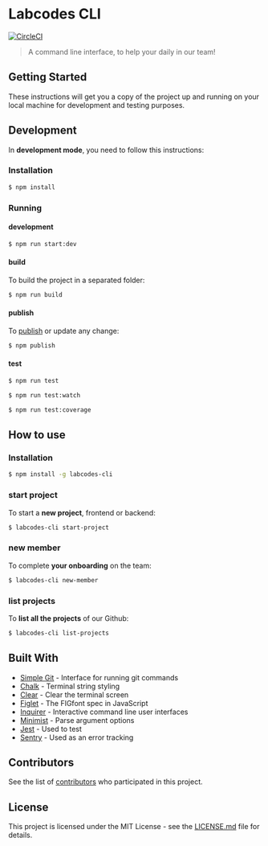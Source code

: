 # Labcodes CLI

[![CircleCI](https://circleci.com/gh/labcodes/knowledge-cli/tree/master.svg?style=svg&circle-token=d06228bbf3f4f920216316bc2d667686163d15bf)](https://circleci.com/gh/labcodes/knowledge-cli/tree/master)

> A command line interface, to help your daily in our team!

## Getting Started

These instructions will get you a copy of the project up and running on your local machine for development and testing purposes.

## Development

In **development mode**, you need to follow this instructions:

### Installation

```sh
$ npm install
```

### Running

#### development

```sh
$ npm run start:dev
```

#### build

To build the project in a separated folder:

```sh
$ npm run build
```

#### publish

To [publish](https://docs.npmjs.com/getting-started/publishing-npm-packages) or update any change:

```sh
$ npm publish
```

#### test

```sh
$ npm run test
```

```sh
$ npm run test:watch
```

```sh
$ npm run test:coverage
```

## How to use

### Installation

```sh
$ npm install -g labcodes-cli
```

### start project

To start a **new project**, frontend or backend:

```sh
$ labcodes-cli start-project
```

### new member

To complete **your onboarding** on the team:

```sh
$ labcodes-cli new-member
```

### list projects

To **list all the projects** of our Github:

```sh
$ labcodes-cli list-projects
```

## Built With

* [Simple Git](https://www.npmjs.com/package/simple-git) - Interface for running git commands
* [Chalk](https://www.npmjs.com/package/chalk) - Terminal string styling
* [Clear](https://www.npmjs.com/package/clear) - Clear the terminal screen
* [Figlet](https://www.npmjs.com/package/figlet) - The FIGfont spec in JavaScript
* [Inquirer](https://www.npmjs.com/package/inquirer) - Interactive command line user interfaces
* [Minimist](https://www.npmjs.com/package/minimist) - Parse argument options
* [Jest](https://facebook.github.io/jest) - Used to test
* [Sentry](https://docs.sentry.io/clients/node/) - Used as an error tracking

## Contributors

See the list of [contributors](https://github.com/labcodes/knowledge-cli/contributors) who participated in this project.

## License

This project is licensed under the MIT License - see the [LICENSE.md](LICENSE.md) file for details.

